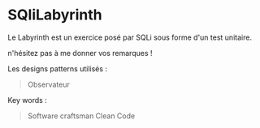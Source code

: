 # SQliLabyrinth

Le Labyrinth est un exercice posé par SQLi sous forme d'un test unitaire.

n'hésitez pas à me donner vos remarques !


Les designs patterns utilisés :
> Observateur

Key words :
> Software craftsman
> Clean Code

